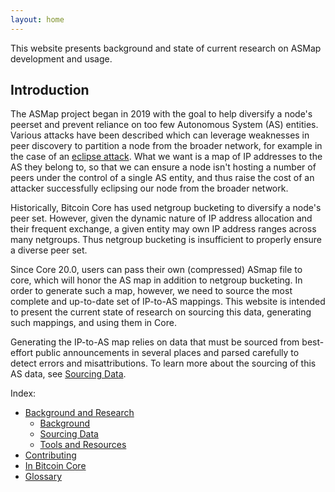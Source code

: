 ```yaml
---
layout: home
---
```


This website presents background and state of current research on ASMap development and usage.

## Introduction

The ASMap project began in 2019 with the goal to help diversify a node's peerset and prevent reliance on too few Autonomous System (AS) entities. Various attacks have been described which can leverage weaknesses in peer discovery to partition a node from the broader network, for example in the case of an [eclipse attack](https://bitcoinops.org/en/topics/eclipse-attacks/). What we want is a map of IP addresses to the AS they belong to, so that we can ensure a node isn't hosting a number of peers under the control of a single AS entity, and thus raise the cost of an attacker successfully eclipsing our node from the broader network.

Historically, Bitcoin Core has used netgroup bucketing to diversify a node's peer set. However, given the dynamic nature of IP address allocation and their frequent exchange, a given entity may own IP address ranges across many netgroups. Thus netgroup bucketing is insufficient to properly ensure a diverse peer set.

Since Core 20.0, users can pass their own (compressed) ASmap file to core, which will honor the AS map in addition to netgroup bucketing. In order to generate such a map, however, we need to source the most complete and up-to-date set of IP-to-AS mappings. This website is intended to present the current state of research on sourcing this data, generating such mappings, and using them in Core.

Generating the IP-to-AS map relies on data that must be sourced from best-effort public announcements in several places and parsed carefully to detect errors and misattributions. To learn more about the sourcing of this AS data, see [Sourcing Data](../data-sourcing.md).

Index:
- [Background and Research](../research.md)
    - [Background](../background)
    - [Sourcing Data](../sourcing-data)
    - [Tools and Resources](../tools-and-resources)
- [Contributing](../contributing.md)
- [In Bitcoin Core](../bitcoin-core.md)
- [Glossary](../glossary)
